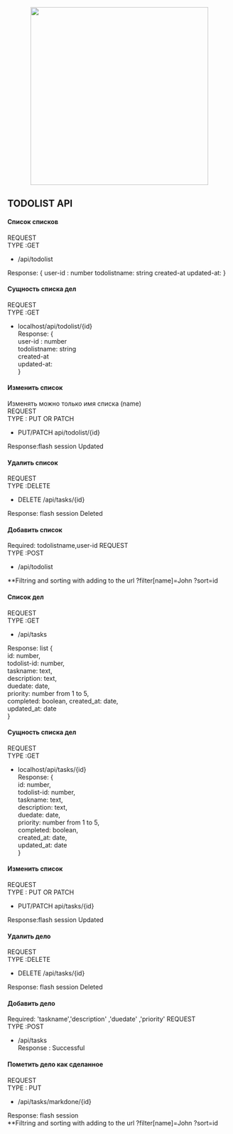 <p align="center"><a href="https://laravel.com" target="_blank"><img src="https://raw.githubusercontent.com/laravel/art/master/logo-lockup/5%20SVG/2%20CMYK/1%20Full%20Color/laravel-logolockup-cmyk-red.svg" width="400"></a></p>


## TODOLIST API

#### Список списков 
REQUEST  
TYPE :GET  
* /api/todolist 
 
Response: { 
        user-id : number 
        todolistname: string 
        created-at 
        updated-at: 
} 

#### Сущность списка дел  
REQUEST  
TYPE :GET  
* localhost/api/todolist/{id}  
Response: {  
        user-id : number  
        todolistname: string  
        created-at  
        updated-at:  
}  
#### Изменить список  
Изменять можно только имя списка (name)  
REQUEST  
TYPE : PUT OR PATCH  
* PUT/PATCH api/todolist/{id}  

Response:flash session Updated  
  
#### Удалить список  
REQUEST  
TYPE :DELETE  
* DELETE /api/tasks/{id} 
 
Response: flash session Deleted 
#### Добавить список 
Required: todolistname,user-id 
REQUEST  
TYPE :POST 
* /api/todolist  

**Filtring and sorting with adding to the url ?filter[name]=John ?sort=id 

#### Список дел
REQUEST  
TYPE :GET  
* /api/tasks
 
Response: list {  
        id: number,  
        todolist-id: number,  
        taskname: text,  
        description: text,  
        duedate: date,  
        priority: number from 1 to 5,  
        completed: boolean, 
        created_at: date,  
        updated_at: date   
}   

#### Сущность списка дел   
REQUEST    
TYPE :GET  
* localhost/api/tasks/{id}  
Response: {  
       id: number,   
        todolist-id: number,   
        taskname: text,    
        description: text,   
        duedate: date,   
        priority: number from 1 to 5,  
        completed: boolean,   
        created_at: date,  
        updated_at: date    
}    
#### Изменить список    

REQUEST    
TYPE : PUT OR PATCH  
* PUT/PATCH api/tasks/{id}  

Response:flash session Updated  
  
#### Удалить дело   
REQUEST    
TYPE :DELETE  
* DELETE /api/tasks/{id} 
 
Response: flash session Deleted 
#### Добавить  дело  
Required: 'taskname','description' ,'duedate' ,'priority'
REQUEST    
TYPE :POST 
* /api/tasks  
Response : Successful
#### Пометить дело как сделанное    
REQUEST    
TYPE : PUT  
* /api/tasks/markdone/{id}  

Response: flash session  
**Filtring and sorting with adding to the url ?filter[name]=John ?sort=id 
